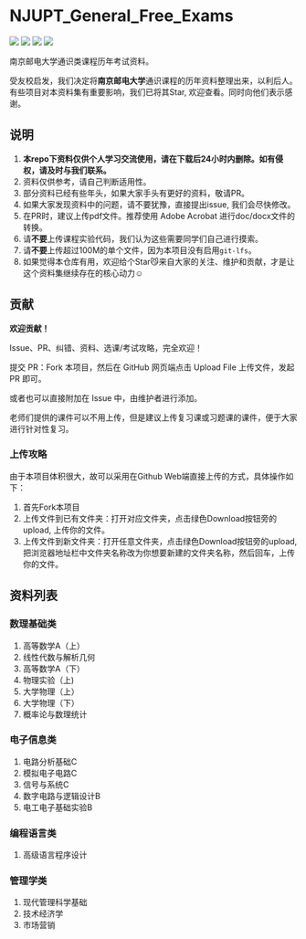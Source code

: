# NJUPT_General_Free_Exams
[![](https://img.shields.io/github/stars/NJUPTFreeExams/NJUPT_General_Free_Exams.svg?style=for-the-badge)](https://github.com/NJUPTFreeExams/NJUPT_General_Free_Exams/stargazers)
[![](https://img.shields.io/github/forks/NJUPTFreeExams/NJUPT_General_Free_Exams.svg?style=for-the-badge)](https://github.com/NJUPTFreeExams/NJUPT_General_Free_Exams/network/members)
[![](https://img.shields.io/github/issues-pr-closed-raw/NJUPTFreeExams/NJUPT_General_Free_Exams.svg?style=for-the-badge)](https://github.com/NJUPTFreeExams/NJUPT_General_Free_Exams/pulls)
![](https://img.shields.io/github/repo-size/NJUPTFreeExams/NJUPT_General_Free_Exams.svg?style=for-the-badge)

南京邮电大学通识类课程历年考试资料。

受友校启发，我们决定将**南京邮电大学**通识课程的历年资料整理出来，以利后人。有些项目对本资料集有重要影响，我们已将其Star, 欢迎查看。同时向他们表示感谢。

## 说明
1. **本repo下资料仅供个人学习交流使用，请在下载后24小时内删除。如有侵权，请及时与我们联系。**
2. 资料仅供参考，请自己判断适用性。
3. 部分资料已经有些年头，如果大家手头有更好的资料，敬请PR。 
4. 如果大家发现资料中的问题，请不要犹豫，直接提出issue, 我们会尽快修改。
5. 在PR时，建议上传pdf文件。推荐使用 Adobe Acrobat 进行doc/docx文件的转换。
6. 请**不要**上传课程实验代码，我们认为这些需要同学们自己进行摸索。
7. 请**不要**上传超过100M的单个文件，因为本项目没有启用`git-lfs`。
8. 如果觉得本仓库有用，欢迎给个Star😼来自大家的关注、维护和贡献，才是让这个资料集继续存在的核心动力☺️
   
## 贡献
**欢迎贡献！**

Issue、PR、纠错、资料、选课/考试攻略，完全欢迎！

提交 PR：Fork 本项目，然后在 GitHub 网页端点击 Upload File 上传文件，发起 PR 即可。

或者也可以直接附加在 Issue 中，由维护者进行添加。

老师们提供的课件可以不用上传，但是建议上传复习课或习题课的课件，便于大家进行针对性复习。

### 上传攻略
由于本项目体积很大，故可以采用在Github Web端直接上传的方式，具体操作如下：

1. 首先Fork本项目
2. 上传文件到已有文件夹：打开对应文件夹，点击绿色Download按钮旁的upload, 上传你的文件。
3. 上传文件到新文件夹：打开任意文件夹，点击绿色Download按钮旁的upload, 把浏览器地址栏中文件夹名称改为你想要新建的文件夹名称，然后回车，上传你的文件。

## 资料列表
### 数理基础类
1. 高等数学A（上）
2. 线性代数与解析几何 
3. 高等数学A（下） 
4. 物理实验（上) 
5. 大学物理（上） 
6. 大学物理（下） 
7. 概率论与数理统计 

### 电子信息类
1. 电路分析基础C
2. 模拟电子电路C
3. 信号与系统C
4. 数字电路与逻辑设计B
5. 电工电子基础实验B

### 编程语言类
1. 高级语言程序设计
   
### 管理学类
1. 现代管理科学基础
2. 技术经济学
3. 市场营销
